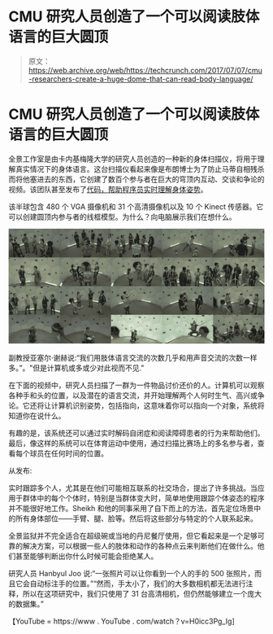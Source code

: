 # CMU 研究人员创造了一个可以阅读肢体语言的巨大圆顶

> 原文：<https://web.archive.org/web/https://techcrunch.com/2017/07/07/cmu-researchers-create-a-huge-dome-that-can-read-body-language/>

# CMU 研究人员创造了一个可以阅读肢体语言的巨大圆顶

全景工作室是由卡内基梅隆大学的研究人员创造的一种新的身体扫描仪，将用于理解真实情况下的身体语言。这台扫描仪看起来像是布朗博士为了防止马蒂自相残杀而将他塞进去的东西，它创建了数百个参与者在巨大的穹顶内互动、交谈和争论的视频。该团队甚至发布了[代码，帮助程序员实时理解身体姿势](https://web.archive.org/web/20230315095316/https://github.com/CMU-Perceptual-Computing-Lab/openpose)。

该半球包含 480 个 VGA 摄像机和 31 个高清摄像机以及 10 个 Kinect 传感器。它可以创建圆顶内参与者的线框模型。为什么？向电脑展示我们在想什么。

![](img/82527282ae6adb57ac965d454c8eb50b.png)

副教授亚塞尔·谢赫说:“我们用肢体语言交流的次数几乎和用声音交流的次数一样多。”。"但是计算机或多或少对此视而不见."

在下面的视频中，研究人员扫描了一群为一件物品讨价还价的人。计算机可以观察各种手和头的位置，以及潜在的语言交流，并开始理解两个人何时生气、高兴或争论。它还将让计算机识别姿势，包括指向，这意味着你可以指向一个对象，系统将知道你在说什么。

有趣的是，该系统还可以通过实时解码自闭症和阅读障碍患者的行为来帮助他们。最后，像这样的系统可以在体育运动中使用，通过扫描比赛场上的多名参与者，查看每个球员在任何时间的位置。

从发布:

实时跟踪多个人，尤其是在他们可能相互联系的社交场合，提出了许多挑战。当应用于群体中的每个个体时，特别是当群体变大时，简单地使用跟踪个体姿态的程序并不能很好地工作。Sheikh 和他的同事采用了自下而上的方法，首先定位场景中的所有身体部位——手臂、腿、脸等。然后将这些部分与特定的个人联系起来。

全景监狱并不完全适合在超级碗或当地的丹尼餐厅使用，但它看起来是一个足够可靠的解决方案，可以根据一些人的肢体和动作的各种点云来判断他们在做什么。他们甚至能够判断出你什么时候可能会拒绝某人。

研究人员 Hanbyul Joo 说:“一张照片可以让你看到一个人的手的 500 张照片，而且它会自动标注手的位置。”“然而，手太小了，我们的大多数相机都无法进行注释，所以在这项研究中，我们只使用了 31 台高清相机，但仍然能够建立一个庞大的数据集。”

【YouTube = https://www . YouTube . com/watch？v=H0icc3Pg_Ig]